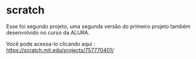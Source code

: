 # scratch
 
 Esse foi segundo projeto, uma segunda versão do primeiro projeto também desenvolvido no curso da ALURA.

 Você pode acessa-lo clicando aqui : 
<a href="https://scratch.mit.edu/projects/757770401/">https://scratch.mit.edu/projects/757770401/</a>